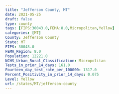 ```yaml
---
title: "Jefferson County, MT"
date: 2021-05-25
draft: false
type: county
tags: [FIPS:30043.0,FEMA:8.0,Micropolitan,Yellow]
categories: [MT]
County: Jefferson County
State: MT
FIPS: 30043.0
FEMA_Region: 8.0
Population: 12221.0
NCHS_Urban_Rural_Classification: Micropolitan
Tests_in_prior_14_days: 161.0
Fourteen_day_test_rate_per_100000: 1317.0
Percent_Positivity_in_prior_14_days: 0.075
Level: Yellow
url: /states/MT/jefferson-county
---
```



